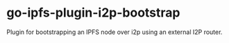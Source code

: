 # go-ipfs-plugin-i2p-bootstrap

Plugin for bootstrapping an IPFS node over i2p using an external I2P router.


